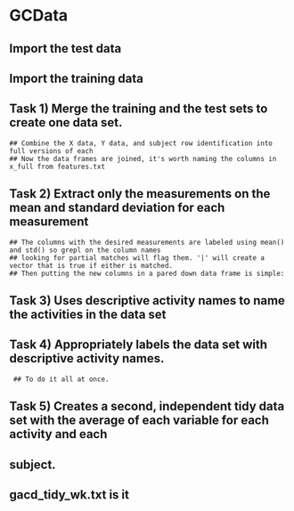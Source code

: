 # GCData
  ## Import the test data
  ## Import the training data

  ## Task 1) Merge the training and the test sets to create one data set.
    ## Combine the X data, Y data, and subject row identification into full versions of each
    ## Now the data frames are joined, it's worth naming the columns in x_full from features.txt

  ## Task 2) Extract only the measurements on the mean and standard deviation for each measurement
    ## The columns with the desired measurements are labeled using mean() and std() so grepl on the column names
    ## looking for partial matches will flag them. '|' will create a vector that is true if either is matched.
    ## Then putting the new columns in a pared down data frame is simple:

  ## Task 3) Uses descriptive activity names to name the activities in the data set
  ## Task 4) Appropriately labels the data set with descriptive activity names. 
     ## To do it all at once.

  ## Task 5) Creates a second, independent tidy data set with the average of each variable for each activity and each 
  ## subject. 

  ## gacd_tidy_wk.txt is it

